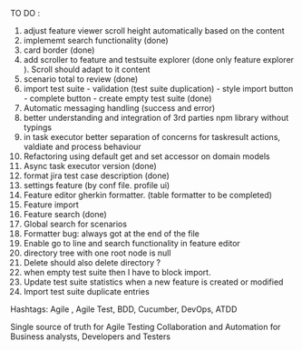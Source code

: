 TO DO :
  1) adjust feature viewer scroll height automatically based on the content
  2) implememt search functionality (done)
  3) card border (done)
  4) add scroller to feature and testsuite explorer (done only feature explorer ). Scroll should adapt to it content
  5) scenario total to review (done)
  6) import test suite 
    - validation (test suite duplication)
    - style import button
    - complete button
    - create empty test suite (done)
  7) Automatic messaging handling (success and error)
  8) better understanding and integration of 3rd parties npm library  without typings
  9) in task executor better separation of concerns for taskresult actions, valdiate and process behaviour
  10) Refactoring using default get and set accessor on domain models
  11) Async task executor version (done)
  12) format jira test case description (done)
  13) settings feature (by conf file. profile ui)
  14) Feature editor gherkin formatter. (table formatter to be completed)
  15) Feature import
  16) Feature search (done)
  17) Global search for scenarios
  18) Formatter bug: always got at the end of the file
  19) Enable go to line and search functionality in feature editor
  20) directory tree with one root node is null
  21) Delete should also delete directory ?
  22) when empty test suite then I have to block import.
  23) Update test suite statistics when a new feature is created or modified
  24) Import test suite duplicate entries

Hashtags:
Agile , Agile Test, BDD, Cucumber, DevOps, ATDD

Single source of truth for Agile Testing Collaboration and Automation for Business analysts, Developers and Testers